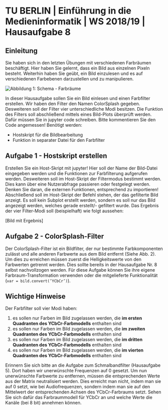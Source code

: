 ﻿

# TU BERLIN | Einführung in die Medieninformatik | WS 2018/19 | Hausaufgabe 8

## Einleitung

Sie haben sich in den letzten Übungen mit verschiedenen Farbräumen beschäftigt. Hier haben Sie gelernt, dass ein Bild aus einzelnen Pixeln besteht. Weiterhin haben Sie geübt, ein Bild einzulesen und es auf verschiedenen Farbebenen darzustellen und zu manipulieren.

![Abbildung 1: Schema - Farbräume](https://artsdocbox.com/docs-images/72/66627938/images/4-1.jpg)

In dieser Hausaufgabe sollen Sie ein Bild einlesen und einen Farbfilter erstellen. Wir haben den Filter den Namen ColorSplash gegeben. Desweiteren soll der Filter vier unterschiedliche Modi besitzen. Die Funktion des Filters soll abschließend mittels eines Bild-Plots überprüft werden. Dafür müssen Sie in jupyter code schreiben. Bitte kommentieren Sie den Code angemessen! 
Benötigt werden:

 - Hostskript für die Bildbearbeitung
 - Funktion in separater Datei für den Farbfilter

## Aufgabe 1 - Hostskript erstellen

Erstellen Sie ein Host-Skript mit jupyter! Hier soll der Name der Bild-Datei eingegeben werden und die Funktionen zur Farbfilterung aufgerufen werden. Desweiteren soll im Host-Skript der Filtermodus bestimmt werden. Dies kann über eine Nutzerabfrage passieren oder festgelegt werden. Denken Sie daran, die externen Funktionen, entsprechend zu importieren! 
Abschließend soll im Host-Skript der Befehl stehen, der das gefilterte Bild anzeigt. Es soll kein Subplot erstellt werden, sondern es soll nur das Bild angezeigt werden, welches gerade erstellt/- gefiltert wurde. Das Ergebnis der vier Filter-Modi soll (beispielhaft) wie folgt aussehen:

[Bild mit Ergebnis]

## Aufgabe 2 - ColorSplash-Filter

Der ColorSplash-Filter ist ein Bildfilter, der nur bestimmte Farbkomponenten zulässt und alle anderen Farbwerte aus dem Bild entfernt (Siehe Abb. 2). Um dies zu erreichen müssen zuerst die Helligkeitswerte von den Farbwerten getrennt werden. Dies sollte bereits in der Hausaufgabe Nr. 8 selbst nachvollzogen werden. Für diese Aufgabe können Sie ihre eigene Farbraum-Transformation verwenden oder die mitgelieferte Funktionalität (`var = bild.convert(’YCbCr’)`).

## Wichtige Hinweise
Der Farbfilter soll vier Modi haben:

 1. es sollen nur Farben im Bild zugelassen werden, die **im ersten Quadranten des YCbCr-Farbmodells** enthalten sind
 2. es sollen nur Farben im Bild zugelassen werden, die **im zweiten Quadranten des YCbCr-Farbmodells** enthalten sind
 3. es sollen nur Farben im Bild zugelassen werden, die **im dritten Quadranten des YCbCr-Farbmodells** enthalten sind
 4. es sollen nur Farben im Bild zugelassen werden, die **im vierten Quadranten des YCbCr-Farbmodells** enthalten sind

Erinnern Sie sich bitte an die Aufgabe zum Schmalbandfilter (Hausaufgabe 5). Dort haben wir unerwünschte Frequenzen auf 0 gesetzt. 
Um nun unerwünschte Farbwerte zu entfernen, müssen die entsprechenden Werte aus der Matrix neutralisiert werden. Dies erreicht man nicht, indem man sie auf 0 setzt, wie bei Audiofrequenzen, sondern indem man sie auf den Mittelwert der entsprechenden Achsen des YCbCr-Farbraums setzt.
Sehen Sie sich dafür das Farbraummodell für YCbCr an und welche Werte die Kanäle (bei 8 bit) annehmen können.
